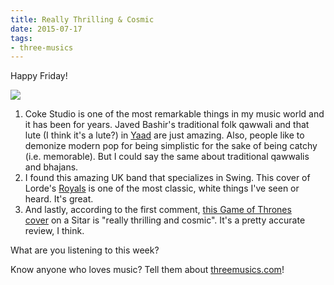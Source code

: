 ```yaml
---
title: Really Thrilling & Cosmic
date: 2015-07-17
tags:
- three-musics
---
```


Happy Friday!

<img src="https://gallery.tinyletterapp.com/2b9ddbe5bcd443ed550266ef508a378df7927a70/images/b446c398-9faf-44c6-aaad-4c977abbb75d.png">

1. Coke Studio is one of the most remarkable things in my music world and it has been for years. Javed Bashir's traditional folk qawwali and that lute (I think it's a lute?) in <a href="https://www.youtube.com/watch?v=jDgeABMDuiU">Yaad</a> are just amazing. Also, people like to demonize modern pop for being simplistic for the sake of being catchy (i.e. memorable). But I could say the same about traditional qawwalis and bhajans.
1. I found this amazing UK band that specializes in Swing. This cover of Lorde's <a href="https://www.youtube.com/watch?v=CWKBzt-v8w4">Royals</a> is one of the most classic, white things I've seen or heard. It's great.
1. And lastly, according to the first comment, <a href="https://www.youtube.com/watch?v=0j_9a1SgHQI">this Game of Thrones cover</a> on a Sitar is "really thrilling and cosmic". It's a pretty accurate review, I think.

What are you listening to this week?

Know anyone who loves music? Tell them about <a href="http://threemusics.com">threemusics.com</a>!
